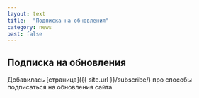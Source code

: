 ```yaml
---
layout: text
title:  "Подписка на обновления"
category: news
past: false
---
```


## Подписка на обновления

Добавилась [страница]({{ site.url }}/subscribe/) про способы подписаться на обновления сайта

